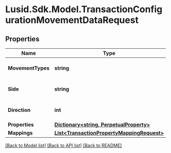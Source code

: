 # Lusid.Sdk.Model.TransactionConfigurationMovementDataRequest
## Properties

Name | Type | Description | Notes
------------ | ------------- | ------------- | -------------
**MovementTypes** | **string** | The Movement Types | 
**Side** | **string** | The Movement Side | 
**Direction** | **int** | The Movement direction | 
**Properties** | [**Dictionary&lt;string, PerpetualProperty&gt;**](PerpetualProperty.md) |  | [optional] 
**Mappings** | [**List&lt;TransactionPropertyMappingRequest&gt;**](TransactionPropertyMappingRequest.md) |  | [optional] 

[[Back to Model list]](../README.md#documentation-for-models) [[Back to API list]](../README.md#documentation-for-api-endpoints) [[Back to README]](../README.md)

